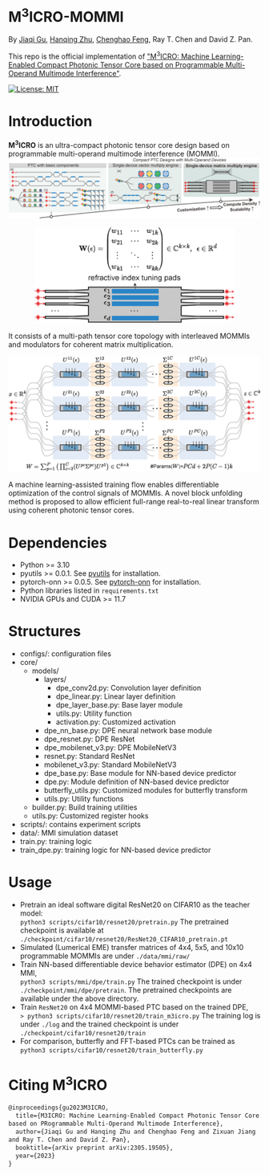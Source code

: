 # M<sup>3</sup>ICRO-MOMMI

By [Jiaqi Gu](https://github.com/JeremieMelo), [Hanqing Zhu](https://github.com/zhuhanqing), [Chenghao Feng](https://github.com/Fengchenghao1996), Ray T. Chen and David Z. Pan.

This repo is the official implementation of ["M<sup>3</sup>ICRO: Machine Learning-Enabled Compact Photonic Tensor Core based on Programmable Multi-Operand Multimode Interference"](http://arxiv.org/abs/2305.19505).

[![License: MIT](https://img.shields.io/badge/License-MIT-yellow.svg)](https://opensource.org/licenses/MIT)

# Introduction
**M<sup>3</sup>ICRO** is an ultra-compact photonic tensor core design based on programmable multi-operand multimode interference (MOMMI).
![flow](figs/Overview.png)
<p align="center">
  <img src="figs/ProgrammableMMI.png" width=400 />
</p>
It consists of a multi-path tensor core topology with interleaved MOMMIs and modulators for coherent matrix multiplication.
<p align="center">
  <img src="figs/MOMMI_PTC_2.png" width=600/>
</p>
A machine learning-assisted training flow enables differentiable optimization of the control signals of MOMMIs.
A novel block unfolding method is proposed to allow efficient full-range real-to-real linear transform using coherent photonic tensor cores. 
<!-- <p align="center">
  <img src="figures/Teaser.jpg" width="400" height="160"/>

</p> -->



# Dependencies
* Python >= 3.10
* pyutils >= 0.0.1. See [pyutils](https://github.com/JeremieMelo/pyutility) for installation.
* pytorch-onn >= 0.0.5. See [pytorch-onn](https://github.com/JeremieMelo/pytorch-onn) for installation.
* Python libraries listed in `requirements.txt`
* NVIDIA GPUs and CUDA >= 11.7

# Structures
* configs/: configuration files
* core/
    * models/
        * layers/
          *  dpe_conv2d.py: Convolution layer definition
            * dpe_linear.py: Linear layer definition
            * dpe_layer_base.py: Base layer module
            * utils.py: Utility function
            * activation.py: Customized activation
        * dpe_nn_base.py: DPE neural network base module
        * dpe_resnet.py: DPE ResNet
        * dpe_mobilenet_v3.py: DPE MobileNetV3
        * resnet.py: Standard ResNet
        * mobilenet_v3.py: Standard MobileNetV3
        * dpe_base.py: Base module for NN-based device predictor
        * dpe.py: Module definition of NN-based device predictor
        * butterfly_utils.py: Customized modules for butterfly transform
        * utils.py: Utility functions
    * builder.py: Build training utilities
    * utils.py: Customized register hooks
* scripts/: contains experiment scripts
* data/: MMI simulation dataset
* train.py: training logic
* train_dpe.py: training logic for NN-based device predictor

# Usage
* Pretrain an ideal software digital ResNet20 on CIFAR10 as the teacher model:\
`python3 scripts/cifar10/resnet20/pretrain.py`
The pretrained checkpoint is available at `./checkpoint/cifar10/resnet20/ResNet20_CIFAR10_pretrain.pt`
* Simulated (Lumerical EME) transfer matrices of 4x4, 5x5, and 10x10 programmable MOMMIs are under `./data/mmi/raw/`
* Train NN-based differentiable device behavior estimator (DPE) on 4x4 MMI, \
`python3 scripts/mmi/dpe/train.py`
The trained checkpoint is under `./checkpoint/mmi/dpe/pretrain`.
The pretrained checkpoints are available under the above directory.
* Train `ResNet20` on 4x4 MOMMI-based PTC based on the trained DPE, \
`> python3 scripts/cifar10/resnet20/train_m3icro.py`
The training log is under `./log` and the trained checkpoint is under `./checkpoint/cifar10/resnet20/train`
* For comparison, butterfly and FFT-based PTCs can be trained as\
`python3 scripts/cifar10/resnet20/train_butterfly.py`

# Citing M<sup>3</sup>ICRO
```
@inproceedings{gu2023M3ICRO,
  title={M3ICRO: Machine Learning-Enabled Compact Photonic Tensor Core based on PRogrammable Multi-Operand Multimode Interference},
  author={Jiaqi Gu and Hanqing Zhu and Chenghao Feng and Zixuan Jiang and Ray T. Chen and David Z. Pan},
  booktitle={arXiv preprint arXiv:2305.19505},
  year={2023}
}
```
